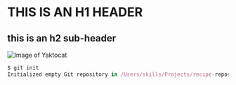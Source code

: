 #   THIS IS AN H1 HEADER 
## this is an h2 sub-header

![Image of Yaktocat](https://octodex.github.com/images/yaktocat.png)

```js
$ git init
Initialized empty Git repository in /Users/skills/Projects/recipe-repository/.git/
```
